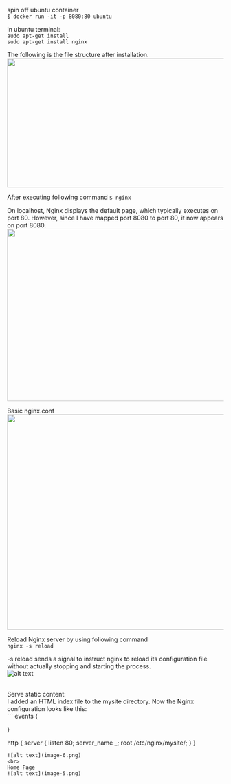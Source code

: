spin off ubuntu container<br>
```$ docker run -it -p 8080:80 ubuntu```

in ubuntu terminal:<br>
```audo apt-get install```<br>
```sudo apt-get install nginx```

The following is the file structure after installation.
<img src="image.png" width="900" height="300">

After executing following command 
```$ nginx``` 

On localhost, Nginx displays the default page, which typically executes on port 80. However, since I have mapped port 8080 to port 80, it now appears on port 8080.<br>
<img src="image-2.png" width="800" height="400">

Basic nginx.conf<br>
<img src="image-3.png" width="600" height="500">

Reload Nginx server by using following command<br>
```nginx -s reload```

-s reload sends a signal to instruct nginx to reload its configuration file without actually stopping and starting the process.<br>
![alt text](image-4.png)


<br>
Serve static content:<br>
I added an HTML index file to the mysite directory. Now the Nginx configuration looks like this:
<br>
```
events {

}

http {
    server {
        listen 80;
        server_name _;
        root /etc/nginx/mysite/;
    }
}
```
![alt text](image-6.png)
<br>
Home Page
![alt text](image-5.png)


 



